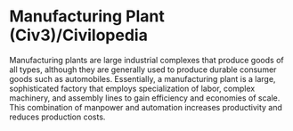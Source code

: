 # Manufacturing Plant (Civ3)/Civilopedia

Manufacturing plants are large industrial complexes that produce goods of all types, although they are
generally used to produce durable consumer goods such as automobiles. Essentially, a manufacturing plant
is a large, sophisticated factory that employs specialization of labor, complex machinery, and assembly
lines to gain efficiency and economies of scale. This combination of manpower and automation increases
productivity and reduces production costs.
